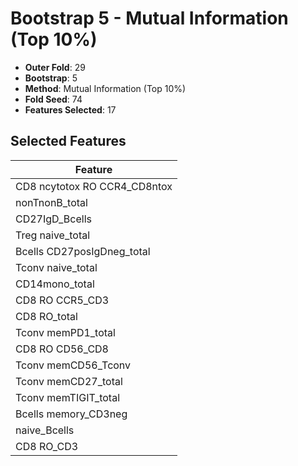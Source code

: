 # Bootstrap 5 - Mutual Information (Top 10%)

- **Outer Fold**: 29
- **Bootstrap**: 5
- **Method**: Mutual Information (Top 10%)
- **Fold Seed**: 74
- **Features Selected**: 17

## Selected Features

| Feature |
|---------|
| CD8 ncytotox RO CCR4_CD8ntox |
| nonTnonB_total |
| CD27IgD_Bcells |
| Treg naive_total |
| Bcells CD27posIgDneg_total |
| Tconv naive_total |
| CD14mono_total |
| CD8 RO CCR5_CD3 |
| CD8 RO_total |
| Tconv memPD1_total |
| CD8 RO CD56_CD8 |
| Tconv memCD56_Tconv |
| Tconv memCD27_total |
| Tconv memTIGIT_total |
| Bcells memory_CD3neg |
| naive_Bcells |
| CD8 RO_CD3 |
